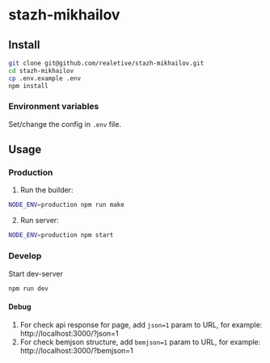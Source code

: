# stazh-mikhailov

## Install

```bash
git clone git@github.com/realetive/stazh-mikhailov.git
cd stazh-mikhailov
cp .env.example .env
npm install
```

### Environment variables

Set/change the config in `.env` file.

## Usage

### Production

1. Run the builder:

```bash
NODE_ENV=production npm run make 
```

2. Run server:

```bash
NODE_ENV=production npm start
```

### Develop

Start dev-server

```bash
npm run dev
```

#### Debug

1. For check api response for page, add `json=1` param to URL, for example: http://localhost:3000/?json=1
2. For check bemjson structure, add `bemjson=1` param to URL, for example: http://localhost:3000/?bemjson=1
